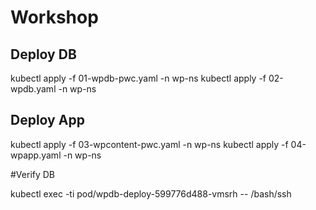 # Workshop

## Deploy DB

kubectl apply -f 01-wpdb-pwc.yaml -n wp-ns
kubectl apply -f 02-wpdb.yaml -n wp-ns

## Deploy App

kubectl apply -f 03-wpcontent-pwc.yaml -n wp-ns
kubectl apply -f 04-wpapp.yaml -n wp-ns

#Verify DB

kubectl exec -ti pod/wpdb-deploy-599776d488-vmsrh -- /bash/ssh

